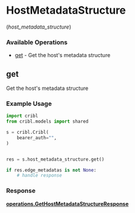 # HostMetadataStructure
(*host_metadata_structure*)

### Available Operations

* [get](#get) - Get the host's metadata structure

## get

Get the host's metadata structure

### Example Usage

```python
import cribl
from cribl.models import shared

s = cribl.Cribl(
    bearer_auth="",
)


res = s.host_metadata_structure.get()

if res.edge_metadatas is not None:
    # handle response
```


### Response

**[operations.GetHostMetadataStructureResponse](../../models/operations/gethostmetadatastructureresponse.md)**

